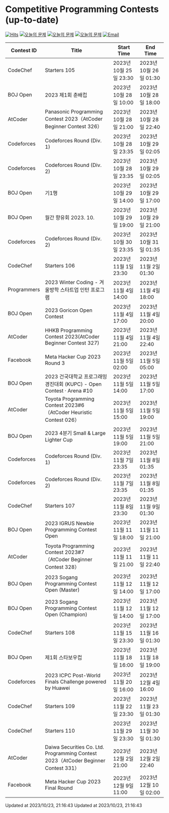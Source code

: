 Competitive Programming Contests (up-to-date)
========
[![Hits](https://hits.seeyoufarm.com/api/count/incr/badge.svg?url=https%3A%2F%2Fgithub.com%2Fika9810%2FCompetitive-Programming-Contests&count_bg=%2379C83D&title_bg=%23555555&icon=&icon_color=%23E7E7E7&title=hits&edge_flat=false)](https://hits.seeyoufarm.com)
[![오늘의 문제](https://img.shields.io/badge/Today's%20ABC-Link-lightpink)](https://github.com/ika9810/Atcoder-Daily-Contests/blob/main/ABC.md) 
[![오늘의 문제](https://img.shields.io/badge/Today's%20ARC-Link-orange)](https://github.com/ika9810/Atcoder-Daily-Contests/blob/main/ARC.md) 
[![오늘의 문제](https://img.shields.io/badge/Today's%20AGC-Link-red)](https://github.com/ika9810/Atcoder-Daily-Contests/blob/main/AGC.md) 
[![Email](https://img.shields.io/badge/Email-ika7204@naver.com-ff69b4)](mailTo:ika7204@naver.com)

 Contest ID | Title | Start Time | End Time |
---|---|---|---|
| CodeChef | Starters 105 | 2023년 10월 25일 23:30 | 2023년 10월 26일 01:30 |
| BOJ Open | 2023 제1회 춘배컵 | 2023년 10월 28일 10:00 | 2023년 10월 28일 18:00 |
| AtCoder | Panasonic Programming Contest 2023（AtCoder Beginner Contest 326） | 2023년 10월 28일 21:00 | 2023년 10월 28일 22:40 |
| Codeforces | Codeforces Round (Div. 1) | 2023년 10월 28일 23:35 | 2023년 10월 29일 02:05 |
| Codeforces | Codeforces Round (Div. 2) | 2023년 10월 28일 23:35 | 2023년 10월 29일 02:05 |
| BOJ Open | 기1행 | 2023년 10월 29일 14:00 | 2023년 10월 29일 17:00 |
| BOJ Open | 월간 향유회 2023. 10. | 2023년 10월 29일 19:00 | 2023년 10월 29일 21:00 |
| Codeforces | Codeforces Round (Div. 2) | 2023년 10월 30일 23:35 | 2023년 10월 31일 01:35 |
| CodeChef | Starters 106 | 2023년 11월 1일 23:30 | 2023년 11월 2일 01:30 |
| Programmers | 2023 Winter Coding - 겨울방학 스타트업 인턴 프로그램 | 2023년 11월 4일 14:00 | 2023년 11월 4일 18:00 |
| BOJ Open | 2023 Goricon Open Contest | 2023년 11월 4일 17:00 | 2023년 11월 4일 20:00 |
| AtCoder | HHKB Programming Contest 2023(AtCoder Beginner Contest 327) | 2023년 11월 4일 21:00 | 2023년 11월 4일 22:40 |
| Facebook | Meta Hacker Cup 2023 Round 3 | 2023년 11월 5일 02:00 | 2023년 11월 5일 05:00 |
| BOJ Open | 2023 건국대학교 프로그래밍 경진대회 (KUPC) - Open Contest · Arena #10 | 2023년 11월 5일 14:00 | 2023년 11월 5일 17:00 |
| AtCoder | Toyota Programming Contest 2023#6（AtCoder Heuristic Contest 026） | 2023년 11월 5일 15:00 | 2023년 11월 5일 19:00 |
| BOJ Open | 2023 4분기 Small & Large Lighter Cup | 2023년 11월 5일 19:00 | 2023년 11월 5일 21:00 |
| Codeforces | Codeforces Round (Div. 1) | 2023년 11월 7일 23:35 | 2023년 11월 8일 01:35 |
| Codeforces | Codeforces Round (Div. 2) | 2023년 11월 7일 23:35 | 2023년 11월 8일 01:35 |
| CodeChef | Starters 107 | 2023년 11월 8일 23:30 | 2023년 11월 9일 01:30 |
| BOJ Open | 2023 IGRUS Newbie Programming Contest Open | 2023년 11월 11일 18:00 | 2023년 11월 11일 21:00 |
| AtCoder | Toyota Programming Contest 2023#7（AtCoder Beginner Contest 328） | 2023년 11월 11일 21:00 | 2023년 11월 11일 22:40 |
| BOJ Open | 2023 Sogang Programming Contest Open (Master) | 2023년 11월 12일 14:00 | 2023년 11월 12일 17:00 |
| BOJ Open | 2023 Sogang Programming Contest Open (Champion) | 2023년 11월 12일 14:00 | 2023년 11월 12일 17:00 |
| CodeChef | Starters 108 | 2023년 11월 15일 23:30 | 2023년 11월 16일 01:30 |
| BOJ Open | 제1회 스타보우컵 | 2023년 11월 18일 16:00 | 2023년 11월 18일 19:00 |
| Codeforces | 2023 ICPC Post-World Finals Challenge powered by Huawei | 2023년 11월 20일 16:00 | 2023년 12월 4일 16:00 |
| CodeChef | Starters 109 | 2023년 11월 22일 23:30 | 2023년 11월 23일 01:30 |
| CodeChef | Starters 110 | 2023년 11월 29일 23:30 | 2023년 11월 30일 01:30 |
| AtCoder | Daiwa Securities Co. Ltd. Programming Contest 2023（AtCoder Beginner Contest 331） | 2023년 12월 2일 21:00 | 2023년 12월 2일 22:40 |
| Facebook | Meta Hacker Cup 2023 Final Round | 2023년 12월 9일 11:00 | 2023년 12월 10일 02:00 |

Updated at 2023/10/23, 21:16:43
Updated at 2023/10/23, 21:16:43
